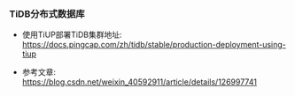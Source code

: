### TiDB分布式数据库

- 使用TiUP部署TiDB集群地址: https://docs.pingcap.com/zh/tidb/stable/production-deployment-using-tiup

- 参考文章: https://blog.csdn.net/weixin_40592911/article/details/126997741
